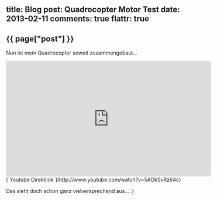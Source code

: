 title: Blog
post: Quadrocopter Motor Test
date: 2013-02-11
comments: true
flattr: true
---

## {{ page["post"] }}
<!--%
from datetime import datetime
date = datetime.strptime(page["date"], "%Y-%m-%d").strftime("%B %d, %Y")
print "*Posted at %s.*" % date
%-->

Nun ist mein Quadrocopter soweit zusammengebaut...

<iframe width="560" height="315" src="http://www.youtube.com/embed/5AOkSvRz64c" frameborder="0" allowfullscreen></iframe>
[`Youtube Direktlink`](http://www.youtube.com/watch?v=5AOkSvRz64c)

Das sieht doch schon ganz vielversprechend aus... :)
